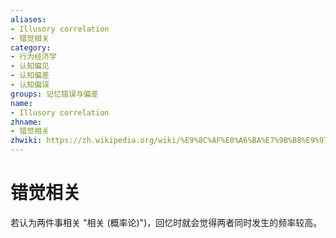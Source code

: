 ```yaml
---
aliases:
- Illusory correlation
- 错觉相关
category:
- 行为经济学
- 认知偏见
- 认知偏差
- 认知偏误
groups: 记忆错误与偏差
name:
- Illusory correlation
zhname:
- 错觉相关
zhwiki: https://zh.wikipedia.org/wiki/%E9%8C%AF%E8%A6%BA%E7%9B%B8%E9%97%9C
---
```


# 错觉相关

若认为两件事相关 "相关 (概率论)")，回忆时就会觉得两者同时发生的频率较高。
